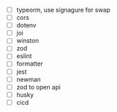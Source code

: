 - [ ] typeorm, use signagure for swap
- [ ] cors
- [ ] dotenv
- [ ] joi
- [ ] winston
- [ ] zod
- [ ] eslint
- [ ] formatter
- [ ] jest
- [ ] newman
- [ ] zod to open api
- [ ] husky
- [ ] cicd
